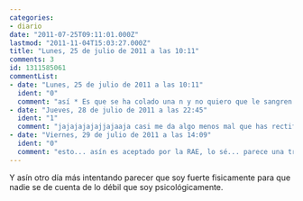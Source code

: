 ```yaml
---
categories:
- diario
date: "2011-07-25T09:11:01.000Z"
lastmod: "2011-11-04T15:03:27.000Z"
title: "Lunes, 25 de julio de 2011 a las 10:11"
comments: 3
id: 1311585061
commentList:
- date: "Lunes, 25 de julio de 2011 a las 10:11"
  ident: "0"
  comment: "así * Es que se ha colado una n y no quiero que le sangren los ojos a nadie :)"
- date: "Jueves, 28 de julio de 2011 a las 22:45"
  ident: "1"
  comment: "jajajajajajjajaaja casi me da algo menos mal que has rectificado"
- date: "Viernes, 29 de julio de 2011 a las 14:09"
  ident: "0"
  comment: "esto... asín es aceptado por la RAE, lo sé... parece una trola como una casa pero buscadlo en Google y lo veréis xDD  \n  \nasín que asín y asín son la misma cosa"
---
```


Y asín otro día más intentando parecer que soy fuerte fisicamente para que nadie se de cuenta de lo débil que soy psicológicamente.